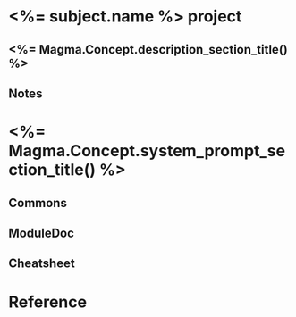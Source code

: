 # <%= subject.name %> project

## <%= Magma.Concept.description_section_title() %>

<!-- 
What is the <%= subject.name %> project about?

Facts, problems and properties etc. - your knowledge - about the project.
-->


## Notes


# <%= Magma.Concept.system_prompt_section_title() %>

## Commons


## ModuleDoc


## Cheatsheet


# Reference

